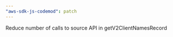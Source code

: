 ```yaml
---
"aws-sdk-js-codemod": patch
---
```


Reduce number of calls to source API in getV2ClientNamesRecord
